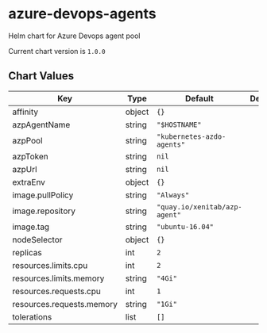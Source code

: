 azure-devops-agents
===================
Helm chart for Azure Devops agent pool

Current chart version is `1.0.0`





## Chart Values

| Key | Type | Default | Description |
|-----|------|---------|-------------|
| affinity | object | `{}` |  |
| azpAgentName | string | `"$HOSTNAME"` |  |
| azpPool | string | `"kubernetes-azdo-agents"` |  |
| azpToken | string | `nil` |  |
| azpUrl | string | `nil` |  |
| extraEnv | object | `{}` |  |
| image.pullPolicy | string | `"Always"` |  |
| image.repository | string | `"quay.io/xenitab/azp-agent"` |  |
| image.tag | string | `"ubuntu-16.04"` |  |
| nodeSelector | object | `{}` |  |
| replicas | int | `2` |  |
| resources.limits.cpu | int | `2` |  |
| resources.limits.memory | string | `"4Gi"` |  |
| resources.requests.cpu | int | `1` |  |
| resources.requests.memory | string | `"1Gi"` |  |
| tolerations | list | `[]` |  |

